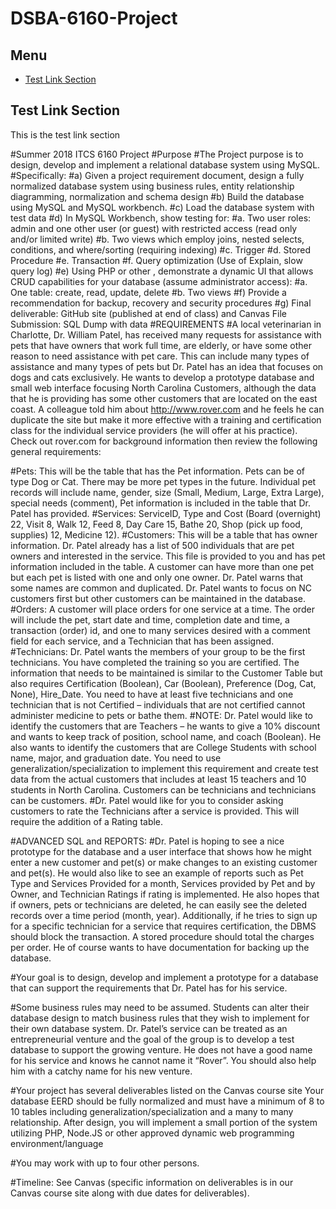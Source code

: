 # DSBA-6160-Project

## Menu
* [Test Link Section](#Test-Link-Section)





## Test Link Section
This is the test link section

#Summer 2018 ITCS 6160 Project
#Purpose
#The Project purpose is to design, develop and implement a relational database system using MySQL.  
#Specifically:
#a)	Given a project requirement document, design a fully normalized database system using business rules, entity relationship diagramming, normalization and schema design
#b)	Build the database using MySQL and MySQL workbench.
#c)	Load the database system with test data
#d)	In MySQL Workbench, show testing for:
#a.	Two user roles:  admin and one other user (or guest) with restricted access (read only and/or limited write)
#b.	Two views which employ joins, nested selects, conditions, and where/sorting (requiring indexing)
#c.	Trigger
#d.	Stored Procedure
#e.	Transaction
#f.	Query optimization (Use of Explain, slow query log)
#e)	Using PHP or other , demonstrate a dynamic UI that allows CRUD capabilities for your database (assume administrator access):
#a.	One table:  create, read, update, delete
#b.	Two views
#f)	Provide a recommendation for backup, recovery and security procedures
#g)	 Final deliverable:  GitHub site (published at end of class) and Canvas File Submission:  SQL Dump with data
#REQUIREMENTS
#A local veterinarian in Charlotte, Dr. William Patel,  has received many requests for assistance with pets that have owners that work full time, are elderly, or have some other reason to need assistance with pet care.  This can include many types of assistance and many types of pets but Dr. Patel has an idea that focuses on dogs and cats exclusively.  He wants to develop a prototype database and small web interface focusing North Carolina Customers, although the data that he is providing has some other customers that are located on the east coast. A colleague told him about http://www.rover.com and he feels he can duplicate the site but make it more effective with a training and certification class for the individual service providers (he will offer at his practice).  Check out rover.com for background information then review the following general requirements:

#Pets:  This will be the table that has the Pet information.  Pets can be of type Dog or Cat.  There may be more pet types in the future. Individual pet records will include name, gender, size (Small, Medium, Large, Extra Large), special needs (comment), Pet information is included in the table that Dr. Patel has provided.
#Services:  ServiceID, Type and Cost (Board (overnight) 22, Visit 8, Walk 12, Feed 8, Day Care 15, Bathe 20, Shop (pick up food, supplies) 12, Medicine 12).
#Customers:  This will be a table that has owner information.  Dr. Patel already has a list of 500 individuals that are pet owners and interested in the service.  This file is provided to you and has pet information included in the table.  A customer can have more than one pet but each pet is listed with one and only one owner.  Dr. Patel warns that some names are common and duplicated.  Dr. Patel wants to focus on NC customers first but other customers can be maintained in the database.  
#Orders: A customer will place orders for one service at a time.  The order will include the pet, start date and time, completion date and time, a transaction (order) id, and one to many services desired with a comment field for each service, and a Technician that has been assigned.
#Technicians:  Dr. Patel wants the members of your group to be the first technicians.  You have completed the training so you are certified.  The information that needs to be maintained is similar to the Customer Table but also requires Certification (Boolean), Car (Boolean), Preference (Dog, Cat, None), Hire_Date.  You need to have at least five technicians and one technician that is not Certified – individuals that are not certified cannot administer medicine to pets or bathe them.
#NOTE:  Dr. Patel would like to identify the customers that are Teachers – he wants to give a 10% discount and wants to keep track of position, school name, and coach (Boolean).  He also wants to identify the customers that are College Students with school name, major, and graduation date.  You need to use generalization/specialization to implement this requirement and create test data from the actual customers that includes at least 15 teachers and 10 students in North Carolina.  Customers can be technicians and technicians can be customers.
#Dr. Patel would like for you to consider asking customers to rate the Technicians after a service is provided.  This will require the addition of a Rating table.

#ADVANCED SQL and REPORTS:
#Dr. Patel is hoping to see a nice prototype for the database and a user interface that shows how he might enter a new customer and pet(s) or make changes to an existing customer and pet(s).  He would also like to see an example of reports such as Pet Type and Services Provided for a month, Services provided by Pet and by Owner, and Technician Ratings if rating is implemented.  He also hopes that if owners, pets or technicians are deleted, he can easily see the deleted records over a time period (month, year).  Additionally, if he tries to sign up for a specific technician for a service that requires certification, the DBMS should block the transaction.  A stored procedure should total the charges per order.  He of course wants to have documentation for backing up the database.

#Your goal is to design, develop and implement a prototype for a database that can support the requirements that Dr. Patel has for his service.  

#Some business rules may need to be assumed.  Students can alter their database design to match business rules that they wish to implement for their own database system.  Dr. Patel’s service can be treated as an entrepreneurial venture and the goal of the group is to develop a test database to support the growing venture.  He does not have a good name for his service and knows he cannot name it “Rover”.  You should also help him with a catchy name for his new venture.  

#Your project has several deliverables listed on the Canvas course site  Your database EERD should be fully normalized and must have a minimum of 8 to 10 tables including generalization/specialization and a many to many relationship.  After design, you will implement a small portion of the system utilizing PHP, Node.JS or other approved dynamic web programming environment/language

#You may work with up to four other persons. 

#Timeline: See Canvas (specific information on deliverables is in our Canvas course site along with due dates for deliverables).


